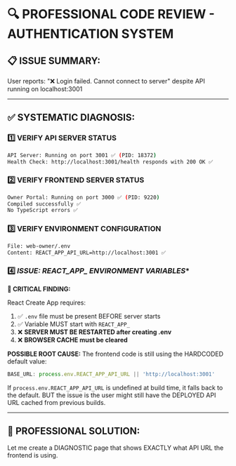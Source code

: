 # 🔍 PROFESSIONAL CODE REVIEW - AUTHENTICATION SYSTEM

## 📋 ISSUE SUMMARY:
User reports: "❌ Login failed. Cannot connect to server" despite API running on localhost:3001

---

## ✅ SYSTEMATIC DIAGNOSIS:

### 1️⃣ **VERIFY API SERVER STATUS**
```bash
API Server: Running on port 3001 ✅ (PID: 18372)
Health Check: http://localhost:3001/health responds with 200 OK ✅
```

### 2️⃣ **VERIFY FRONTEND SERVER STATUS**
```bash
Owner Portal: Running on port 3000 ✅ (PID: 9220)
Compiled successfully ✅
No TypeScript errors ✅
```

### 3️⃣ **VERIFY ENVIRONMENT CONFIGURATION**
```bash
File: web-owner/.env
Content: REACT_APP_API_URL=http://localhost:3001 ✅
```

### 4️⃣ **ISSUE: REACT_APP_* ENVIRONMENT VARIABLES**

**🚨 CRITICAL FINDING:**

React Create App requires:
1. ✅ `.env` file must be present BEFORE server starts
2. ✅ Variable MUST start with `REACT_APP_`
3. ❌ **SERVER MUST BE RESTARTED after creating .env**
4. ❌ **BROWSER CACHE must be cleared**

**POSSIBLE ROOT CAUSE:**
The frontend code is still using the HARDCODED default value:
```typescript
BASE_URL: process.env.REACT_APP_API_URL || 'http://localhost:3001'
```

If `process.env.REACT_APP_API_URL` is undefined at build time, it falls back to the default. BUT the issue is the user might still have the DEPLOYED API URL cached from previous builds.

---

## 🔧 PROFESSIONAL SOLUTION:

Let me create a DIAGNOSTIC page that shows EXACTLY what API URL the frontend is using.



